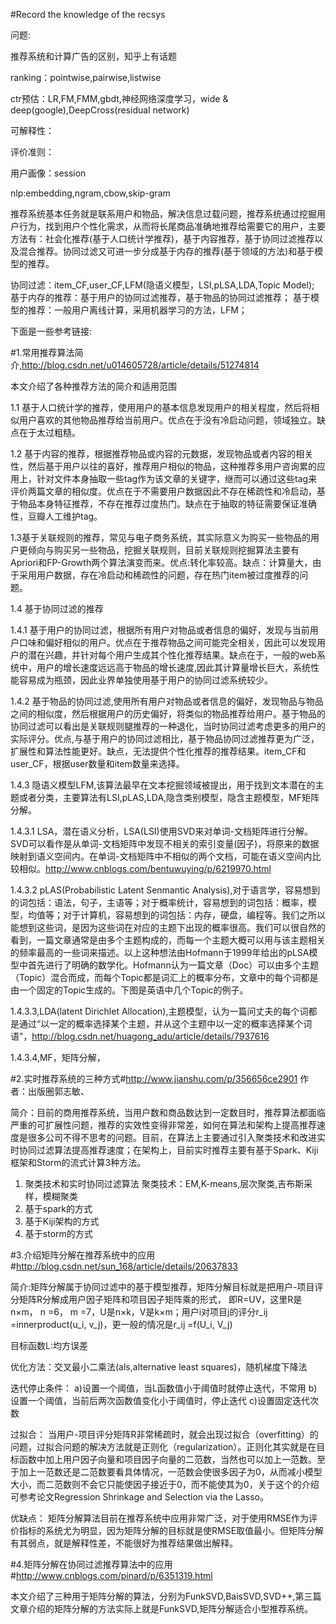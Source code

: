 #Record the knowledge of the recsys

问题:

推荐系统和计算广告的区别，知乎上有话题

ranking：pointwise,pairwise,listwise

ctr预估：LR,FM,FMM,gbdt,神经网络深度学习，wide & deep(google),DeepCross(residual network)

可解释性：

评价准则：

用户画像：session

nlp:embedding,ngram,cbow,skip-gram



推荐系统基本任务就是联系用户和物品，解决信息过载问题，推荐系统通过挖掘用户行为，找到用户个性化需求，从而将长尾商品准确地推荐给需要它的用户，主要方法有：社会化推荐(基于人口统计学推荐)，基于内容推荐，基于协同过滤推荐以及混合推荐。协同过滤又可进一步分成基于内存的推荐(基于领域的方法)和基于模型的推荐。

协同过滤：item_CF,user_CF,LFM(隐语义模型，LSI,pLSA,LDA,Topic Model);
基于内存的推荐：基于用户的协同过滤推荐，基于物品的协同过滤推荐；
基于模型的推荐：一般用户离线计算，采用机器学习的方法，LFM；


下面是一些参考链接:

#1.常用推荐算法简介,http://blog.csdn.net/u014605728/article/details/51274814

本文介绍了各种推荐方法的简介和适用范围

1.1 基于人口统计学的推荐，使用用户的基本信息发现用户的相关程度，然后将相似用户喜欢的其他物品推荐给当前用户。优点在于没有冷启动问题，领域独立。缺点在于太过粗糙。

1.2 基于内容的推荐，根据推荐物品或内容的元数据，发现物品或者内容的相关性，然后基于用户以往的喜好，推荐用户相似的物品，这种推荐多用户咨询累的应用上，针对文件本身抽取一些tag作为该文章的关键字，继而可以通过这些tag来评价两篇文章的相似度。优点在于不需要用户数据因此不存在稀疏性和冷启动，基于物品本身特征推荐，不存在推荐过度热门。缺点在于抽取的特征需要保证准确性，豆瓣人工维护tag。

1.3基于关联规则的推荐，常见与电子商务系统，其实际意义为购买一些物品的用户更倾向与购买另一些物品，挖掘关联规则，目前关联规则挖掘算法主要有Apriori和FP-Growth两个算法演变而来。优点:转化率较高。缺点：计算量大，由于采用用户数据，存在冷启动和稀疏性的问题，存在热门item被过度推荐的问题。

1.4 基于协同过滤的推荐

1.4.1 基于用户的协同过滤，根据所有用户对物品或者信息的偏好，发现与当前用户口味和偏好相似的用户。优点在于推荐物品之间可能完全相关，因此可以发现用户的潜在兴趣，并针对每个用户生成其个性化推荐结果。缺点在于，一般的web系统中，用户的增长速度远远高于物品的增长速度,因此其计算量增长巨大，系统性能容易成为瓶颈，因此业界单独使用基于用户的协同过滤系统较少。

1.4.2 基于物品的协同过滤,使用所有用户对物品或者信息的偏好，发现物品与物品之间的相似度，然后根据用户的历史偏好，将类似的物品推荐给用户。基于物品的协同过滤可以看出是关联规则腿推荐的一种退化，当时协同过滤考虑更多的用户的实际评分。优点,与基于用户的协同过滤相比，基于物品协同过滤推荐更为广泛，扩展性和算法性能更好。缺点，无法提供个性化推荐的推荐结果。item_CF和user_CF，根据user数量和item数量来选择。

1.4.3 隐语义模型LFM,该算法最早在文本挖掘领域被提出，用于找到文本潜在的主题或者分类，主要算法有LSI,pLAS,LDA,隐含类别模型，隐含主题模型，MF矩阵分解。

1.4.3.1 LSA，潜在语义分析，LSA(LSI)使用SVD来对单词-文档矩阵进行分解。SVD可以看作是从单词-文档矩阵中发现不相关的索引变量(因子)，将原来的数据映射到语义空间内。在单词-文档矩阵中不相似的两个文档，可能在语义空间内比较相似。http://www.cnblogs.com/bentuwuying/p/6219970.html

1.4.3.2 pLAS(Probabilistic Latent Senmantic Analysis),对于语言学，容易想到的词包括：语法，句子，主语等；对于概率统计，容易想到的词包括：概率，模型，均值等；对于计算机，容易想到的词包括：内存，硬盘，编程等。我们之所以能想到这些词，是因为这些词在对应的主题下出现的概率很高。我们可以很自然的看到，一篇文章通常是由多个主题构成的，而每一个主题大概可以用与该主题相关的频率最高的一些词来描述。以上这种想法由Hofmann于1999年给出的pLSA模型中首先进行了明确的数学化。Hofmann认为一篇文章（Doc）可以由多个主题（Topic）混合而成，而每个Topic都是词汇上的概率分布，文章中的每个词都是由一个固定的Topic生成的。下图是英语中几个Topic的例子。

1.4.3.3,LDA(latent Dirichlet Allocation),主题模型，认为一篇问丈夫的每个词都是通过“以一定的概率选择某个主题，并从这个主题中以一定的概率选择某个词语”，http://blog.csdn.net/huagong_adu/article/details/7937616

1.4.3.4,MF，矩阵分解，


#2.实时推荐系统的三种方式#http://www.jianshu.com/p/356656ce2901 作者：出版圈郭志敏、

简介：目前的商用推荐系统，当用户数和商品数达到一定数目时，推荐算法都面临严重的可扩展性问题，推荐的实效性变得非常差，如何在算法和架构上提高推荐速度是很多公司不得不思考的问题。目前，在算法上主要通过引入聚类技术和改进实时协同过滤算法提高推荐速度；在架构上，目前实时推荐主要有基于Spark、Kiji框架和Storm的流式计算3种方法。

1. 聚类技术和实时协同过滤算法
聚类技术：EM,K-means,层次聚类,吉布斯采样，模糊聚类
2. 基于spark的方式
3. 基于Kiji架构的方式
4. 基于storm的方式

#3.介绍矩阵分解在推荐系统中的应用#http://blog.csdn.net/sun_168/article/details/20637833

简介:矩阵分解属于协同过滤中的基于模型推荐，矩阵分解目标就是把用户-项目评分矩阵R分解成用户因子矩阵和项目因子矩阵乘的形式，
即R=UV，这里R是n×m， n =6， m =7，U是n×k，V是k×m；用户i对项目j的评分r_ij =innerproduct(u_i, v_j)，更一般的情况是r_ij =f(U_i, V_j)

目标函数L:均方误差

优化方法：交叉最小二乘法(als,alternative least squares)，随机梯度下降法

迭代停止条件：
a)设置一个阈值，当L函数值小于阈值时就停止迭代，不常用
b)设置一个阈值，当前后两次函数值变化小于阈值时，停止迭代
c)设置固定迭代次数

过拟合：
当用户-项目评分矩阵R非常稀疏时，就会出现过拟合（overfitting）的问题，过拟合问题的解决方法就是正则化（regularization）。正则化其实就是在目标函数中加上用户因子向量和项目因子向量的二范数，当然也可以加上一范数。至于加上一范数还是二范数要看具体情况，一范数会使很多因子为0，从而减小模型大小，而二范数则不会它只能使因子接近于0，而不能使其为0，关于这个的介绍可参考论文Regression Shrinkage and Selection via the Lasso。

优缺点：
矩阵分解算法目前在推荐系统中应用非常广泛，对于使用RMSE作为评价指标的系统尤为明显，因为矩阵分解的目标就是使RMSE取值最小。但矩阵分解有其弱点，就是解释性差，不能很好为推荐结果做出解释。

#4.矩阵分解在协同过滤推荐算法中的应用#http://www.cnblogs.com/pinard/p/6351319.html

本文介绍了三种用于矩阵分解的算法，分别为FunkSVD,BaisSVD,SVD++,第三篇文章介绍的矩阵分解的方法实际上就是FunkSVD,矩阵分解适合小型推荐系统。
